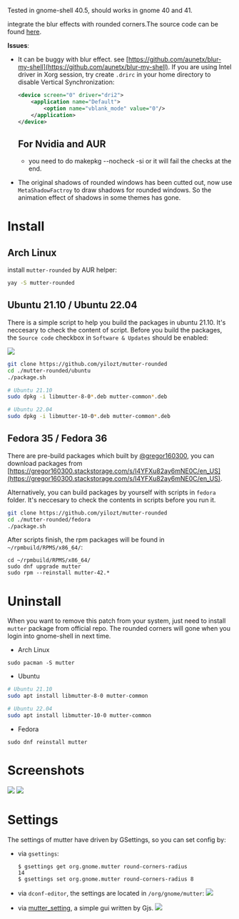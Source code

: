 Tested in gnome-shell 40.5, should works in gnome 40 and 41.

integrate the blur effects with rounded corners.The source code can be found [here](https://github.com/yilozt/mutter).

__Issues__:

- It can be buggy with blur effect. see [https://github.com/aunetx/blur-my-shell](https://github.com/aunetx/blur-my-shell). If you are using Intel driver in Xorg session, try create `.drirc` in your home directory to disable Vertical Synchronization: 
  ```xml
  <device screen="0" driver="dri2">
      <application name="Default">
          <option name="vblank_mode" value="0"/>
      </application>
  </device>
  ```
  ## For Nvidia and AUR
  - you need to do makepkg --nocheck -si or it will fail the checks at the end.

- The original shadows of rounded windows has been cutted out, now use `MetaShadowFactroy` to draw shadows for rounded windows. So the animation effect of shadows in some themes has gone. 

# Install

## Arch Linux

install `mutter-rounded` by AUR helper:

```bash
yay -S mutter-rounded
```

## Ubuntu 21.10 / Ubuntu 22.04

There is a simple script to help you build the packages in ubuntu 21.10. It's neccesary to check the content of script. Before you build the packages, the `Source code` checkbox in `Software & Updates` should be enabled:

![](screenshots/ubuntu_settings.png)

```bash
git clone https://github.com/yilozt/mutter-rounded
cd ./mutter-rounded/ubuntu
./package.sh

# Ubuntu 21.10
sudo dpkg -i libmutter-8-0*.deb mutter-common*.deb

# Ubuntu 22.04
sudo dpkg -i libmutter-10-0*.deb mutter-common*.deb
```

## Fedora 35 / Fedora 36

There are pre-build packages which built by [@gregor160300](https://github.com/gregor160300), you can download packages from [https://gregor160300.stackstorage.com/s/I4YFXu82ay6mNE0C/en_US](https://gregor160300.stackstorage.com/s/I4YFXu82ay6mNE0C/en_US).

Alternatively, you can build packages by yourself with scripts in `fedora` folder. It's neccesary to check the contents in scripts before you run it.

```bash
git clone https://github.com/yilozt/mutter-rounded
cd ./mutter-rounded/fedora
./package.sh
```

After scripts finish, the rpm packages will be found in `~/rpmbuild/RPMS/x86_64/`:

```
cd ~/rpmbuild/RPMS/x86_64/
sudo dnf upgrade mutter
sudo rpm --reinstall mutter-42.*
```

# Uninstall

When you want to remove this patch from your system, just need to install `mutter` package from official repo.
The rounded corners will gone when you login into gnome-shell in next time.

- Arch Linux

```
sudo pacman -S mutter
```

- Ubuntu

```bash
# Ubuntu 21.10
sudo apt install libmutter-8-0 mutter-common

# Ubuntu 22.04
sudo apt install libmutter-10-0 mutter-common
```

- Fedora

```
sudo dnf reinstall mutter
```

# Screenshots

![](screenshots/screenshots1.jpg)
![](screenshots/screenshots0.jpg)

# Settings

The settings of mutter have driven by GSettings, so you can set config by:

- via `gsettings`:
  ```
  $ gsettings get org.gnome.mutter round-corners-radius 
  14
  $ gsettings set org.gnome.mutter round-corners-radius 8
  ```

- via `dconf-editor`, the settings are located in `/org/gnome/mutter`:
  ![](screenshots/dconf-editor.png)

- via [mutter_setting](https://github.com/yilozt/mutter-rounded-setting), a simple gui written by Gjs.
  ![](screenshots/mutter_setting.png)
